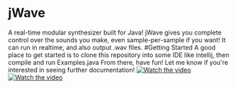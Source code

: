 # jWave
A real-time modular synthesizer built for Java! 
jWave gives you complete control over the sounds you make, even sample-per-sample if you want!
It can run in realtime, and also output .wav files. 
#Getting Started
A good place to get started is to clone this repository into some IDE like intellij, then compile and run Examples.java 
From there, have fun! Let me know if you're interested in seeing further documentation!
[![Watch the video](https://imgur.com/86aj3Xu)](https://youtu.be/WpcDOC2cG-I)
[![Watch the video](https://i.imgur.com/J2ClTFD.png)](https://youtu.be/UBlQQ3G8nWQ)
